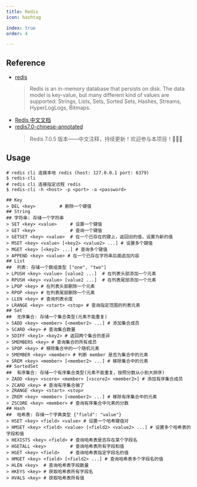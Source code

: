 ```yaml
---
title: Redis
icon: hashtag

index: true
order: 4

---
```


<!-- more -->

## Reference

- [redis](https://github.com/redis/redis)
    > Redis is an in-memory database that persists on disk. The data model is key-value, but many different kind of values are supported: Strings, Lists, Sets, Sorted Sets, Hashes, Streams, HyperLogLogs, Bitmaps.
- [Redis 中文文档](https://www.redisio.com/)
- [redis7.0-chinese-annotated](https://github.com/CN-annotation-team/redis7.0-chinese-annotated)
    > Redis 7.0.5 版本——中文注释，持续更新！欢迎参与本项目！🍭🍭🍭

## Usage

```shell
# redis cli 连接本地 redis (host: 127.0.0.1 port: 6379)
$ redis-cli 
# redis cli 连接指定远程 redis
$ redis-cli -h <host> -p <port> -a <password>
```

```shell
## Key
> DEL <key>         # 删除一个键值
## String 
## 字符串: 存储一个字符串
> SET <key> <value>     # 设置一个键值
> GET <key>             # 查询一个键值
> GETSET <key> <value>  # 在一个已存在的键上，返回旧的值，设置为新的值
> MSET <key> <value> [<key2> <value2> ...] # 设置多个键值
> MGET <key> [<key2> ...] # 查询多个键值
> APPEND <key> <value> # 在一个已存在字符串后面追加内容
## List
##  列表: 存储一个数组类型 ["one", "two"]
> LPUSH <key> <value> [value2 ...]  # 在列表头部添加一个元素
> RPUSH <key> <value> [value2 ...]  # 在列表尾部添加一个元素
> LPOP <key> # 在列表头部删除一个元素
> RPOP <key> # 在列表尾部删除一个元素 
> LLEN <key> # 查询列表长度
> LRANGE <key> <start> <stop> # 查询指定范围的列表元素
## Set
##  无序集合: 存储一个集合类型(元素不能重复)
> SADD <key> <member> [<member2> ...] # 添加集合成员
> SCARD <key> # 查询集合数量
> SDIFF <key1> <key2> # 返回两个集合的差异
> SMEMBERS <key> # 查询集合的所有成员
> SPOP <key> # 移除集合中的一个随机元素
> SMEMBER <key> <member> # 判断 member 是否为集合中的元素
> SREM <key> <member> [<member2> ...] # 移除集合中的元素
## SortedSet
##  有序集合: 存储一个有序集合类型(元素不能重复，按照分数从小到大排序)
> ZADD <key> <score> <member> [<score2> <member2>] # 添加有序集合成员
> ZCARD <key> # 查询有序集合输了
> ZRANGE <key> <start> <stop> 
> ZREM <key> <member> [<member2> ...] # 移除有序集合中的元素
> ZSCORE <key> <member> # 查询有序集合中元素的分数
## Hash
##  哈希表: 存储一个字典类型 {"field": "value"}
> HSET <key> <field> <value> # 设置一个哈希键值对
> HMSET <key> <field> <value> [<field2> <value2> ...] # 设置多个哈希表的字段和值
> HEXISTS <key> <field> # 查询哈希表是否存在某个字段名
> HGETALL <key>         # 查询哈希表所有字段和值
> HGET <key> <field>    # 查询哈希表指定字段名的值
> HMGET <key> <field> [<field2> ...] # 查询哈希表多个字段名的值
> HLEN <key>  # 查询哈希表字段数量
> HKEYS <key> # 获取哈希表所有字段名
> HVALS <key> # 获取哈希表所有值
```